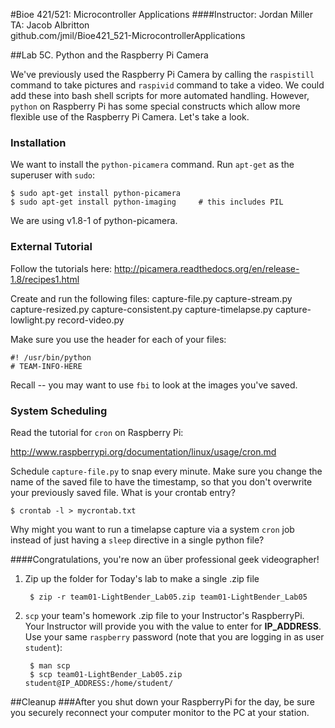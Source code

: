 #Bioe 421/521: Microcontroller Applications
####Instructor: Jordan Miller<br>TA: Jacob Albritton<br>github.com/jmil/Bioe421_521-MicrocontrollerApplications

##Lab 5C. Python and the Raspberry Pi Camera

We've previously used the Raspberry Pi Camera by calling the `raspistill` command to take pictures and `raspivid` command to take a video. We could add these into bash shell scripts for more automated handling. However, `python` on Raspberry Pi has some special constructs which allow more flexible use of the Raspberry Pi Camera. Let's take a look.

### Installation

We want to install the `python-picamera` command. Run `apt-get` as the superuser with `sudo`:

	$ sudo apt-get install python-picamera
	$ sudo apt-get install python-imaging     # this includes PIL

We are using v1.8-1 of python-picamera.

### External Tutorial

Follow the tutorials here:
http://picamera.readthedocs.org/en/release-1.8/recipes1.html

Create and run the following files:
capture-file.py
capture-stream.py
capture-resized.py
capture-consistent.py
capture-timelapse.py
capture-lowlight.py
record-video.py

Make sure you use the header for each of your files:

	#! /usr/bin/python
	# TEAM-INFO-HERE


Recall -- you may want to use `fbi` to look at the images you've saved.


### System Scheduling

Read the tutorial for `cron` on Raspberry Pi:

http://www.raspberrypi.org/documentation/linux/usage/cron.md

Schedule `capture-file.py` to snap every minute. Make sure you change the name of the saved file to have the timestamp, so that you don't overwrite your previously saved file. What is your crontab entry?

	$ crontab -l > mycrontab.txt


Why might you want to run a timelapse capture via a system `cron` job instead of just having a `sleep` directive in a single python file?


####Congratulations, you're now an über professional geek videographer!


1. Zip up the folder for Today's lab to make a single .zip file

		$ zip -r team01-LightBender_Lab05.zip team01-LightBender_Lab05

1. `scp` your team's homework .zip file to your Instructor's RaspberryPi. Your Instructor will provide you with the value to enter for **IP_ADDRESS**. Use your same `raspberry` password (note that you are logging in as user `student`):

		$ man scp
		$ scp team01-LightBender_Lab05.zip student@IP_ADDRESS:/home/student/



##Cleanup
###After you shut down your RaspberryPi for the day, be sure you securely reconnect your computer monitor to the PC at your station.